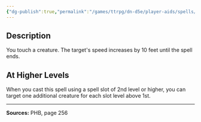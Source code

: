 ```yaml
---
{"dg-publish":true,"permalink":"/games/ttrpg/dn-d5e/player-aids/spells/level-1/longstrider/","tags":["TTRPG/DND/5e","verbal","somatic","material"]}
---
```



## Description
You touch a creature.
The target's speed increases by 10 feet until the spell ends.

## At Higher Levels
When you cast this spell using a spell slot of 2nd level or higher, you can target one additional creature for each slot level above 1st.

---

**Sources:** PHB, page 256
